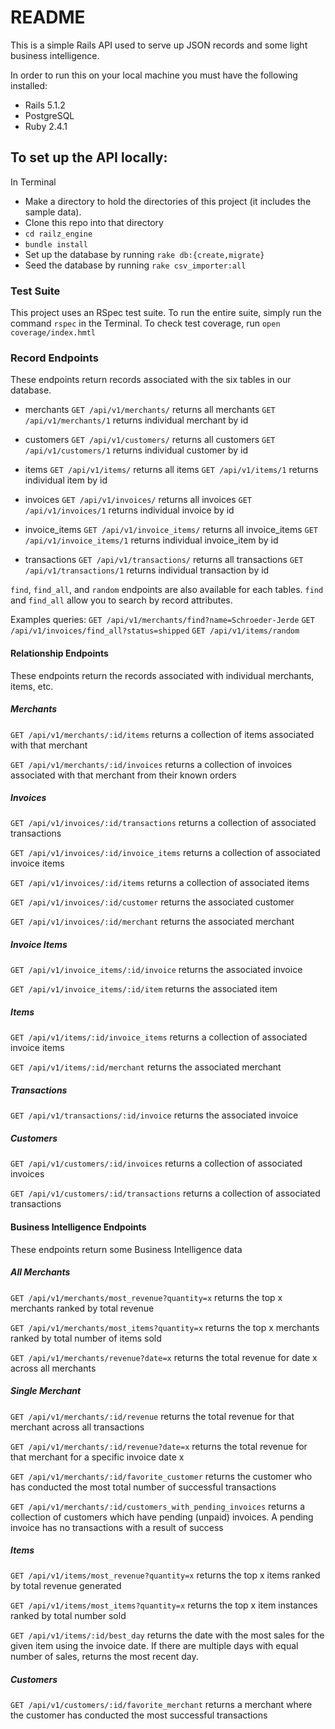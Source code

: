 # README

This is a simple Rails API used to serve up JSON records and some light business intelligence.

In order to run this on your local machine you must have the following installed:

  - Rails 5.1.2
  - PostgreSQL
  - Ruby 2.4.1

## To set up the API locally:

In Terminal
- Make a directory to hold the directories of this project (it includes the sample data).
- Clone this repo into that directory
- `cd railz_engine`
- `bundle install`
- Set up the database by running `rake db:{create,migrate}`
- Seed the database by running `rake csv_importer:all`

### Test Suite

This project uses an RSpec test suite. To run the entire suite, simply run the command `rspec` in the Terminal. To check test coverage, run `open coverage/index.hmtl`


### Record Endpoints

These endpoints return records associated with the six tables in our database.

  * merchants
    `GET /api/v1/merchants/` returns all merchants
    `GET /api/v1/merchants/1` returns individual merchant by id

  * customers
    `GET /api/v1/customers/` returns all customers
    `GET /api/v1/customers/1` returns individual customer by id

  * items
    `GET /api/v1/items/` returns all items
    `GET /api/v1/items/1` returns individual item by id

  * invoices
    `GET /api/v1/invoices/` returns all invoices
    `GET /api/v1/invoices/1` returns individual invoice by id

  * invoice_items
    `GET /api/v1/invoice_items/` returns all invoice_items
    `GET /api/v1/invoice_items/1` returns individual invoice_item by id

  * transactions
    `GET /api/v1/transactions/` returns all transactions
    `GET /api/v1/transactions/1` returns individual transaction by id

`find`, `find_all`, and `random` endpoints are also available for each tables. `find` and `find_all` allow you to search by record attributes.

Examples queries:
`GET /api/v1/merchants/find?name=Schroeder-Jerde`
`GET /api/v1/invoices/find_all?status=shipped`
`GET /api/v1/items/random`

#### Relationship Endpoints
These endpoints return the records associated with individual merchants, items, etc.

##### Merchants

`GET /api/v1/merchants/:id/items` returns a collection of items associated with that merchant

`GET /api/v1/merchants/:id/invoices` returns a collection of invoices associated with that merchant from their known orders

##### Invoices

`GET /api/v1/invoices/:id/transactions` returns a collection of associated transactions

`GET /api/v1/invoices/:id/invoice_items` returns a collection of associated invoice items

`GET /api/v1/invoices/:id/items` returns a collection of associated items

`GET /api/v1/invoices/:id/customer` returns the associated customer

`GET /api/v1/invoices/:id/merchant` returns the associated merchant

##### Invoice Items

`GET /api/v1/invoice_items/:id/invoice` returns the associated invoice

`GET /api/v1/invoice_items/:id/item` returns the associated item

##### Items

`GET /api/v1/items/:id/invoice_items` returns a collection of associated invoice items

`GET /api/v1/items/:id/merchant` returns the associated merchant

##### Transactions

`GET /api/v1/transactions/:id/invoice` returns the associated invoice

##### Customers

`GET /api/v1/customers/:id/invoices` returns a collection of associated invoices

`GET /api/v1/customers/:id/transactions` returns a collection of associated transactions

#### Business Intelligence Endpoints
These endpoints return some Business Intelligence data

##### All Merchants

`GET /api/v1/merchants/most_revenue?quantity=x` returns the top x merchants ranked by total revenue

`GET /api/v1/merchants/most_items?quantity=x` returns the top x merchants ranked by total number of items sold

`GET /api/v1/merchants/revenue?date=x` returns the total revenue for date x across all merchants

##### Single Merchant

`GET /api/v1/merchants/:id/revenue` returns the total revenue for that merchant across all transactions

`GET /api/v1/merchants/:id/revenue?date=x` returns the total revenue for that merchant for a specific invoice date x

`GET /api/v1/merchants/:id/favorite_customer` returns the customer who has conducted the most total number of successful transactions

`GET /api/v1/merchants/:id/customers_with_pending_invoices` returns a collection of customers which have pending (unpaid) invoices. A pending invoice has no transactions with a result of success

##### Items

`GET /api/v1/items/most_revenue?quantity=x` returns the top x items ranked by total revenue generated

`GET /api/v1/items/most_items?quantity=x` returns the top x item instances ranked by total number sold

`GET /api/v1/items/:id/best_day` returns the date with the most sales for the given item using the invoice date. If there are multiple days with equal number of sales, returns the most recent day.

##### Customers

`GET /api/v1/customers/:id/favorite_merchant` returns a merchant where the customer has conducted the most successful transactions
